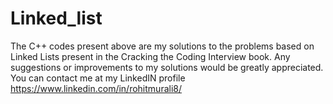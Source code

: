 # Linked_list

The C++ codes present above are my solutions to the problems based on Linked Lists present in the Cracking the Coding Interview book. 
Any suggestions or improvements to my solutions would be greatly appreciated. You can contact me at my LinkedIN profile https://www.linkedin.com/in/rohitmurali8/
